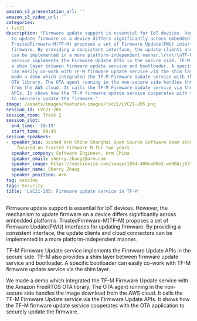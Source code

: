 ```yaml
---
amazon_s3_presentation_url: ''
amazon_s3_video_url: ''
categories:
- lvc21
description: "Firmware update support is essential for IoT devices. However, the mechanism
  to update firmware on a device differs significantly across embedded platforms.
  TrustedFirmware-M(TF-M) proposes a set of Firmware Update(FWU) interfaces for updating
  firmware. By providing a consistent interface, the update clients and cloud connectors
  can be implemented in a more platform-independent manner.\r\n\r\nTF-M Firmware Update
  service implements the Firmware Update APIs in the secure side. TF-M also provides
  a shim layer between firmware update service and bootloader. A specific bootloader
  can easily co-work with TF-M firmware update service via the shim layer.\r\n\r\nWe
  made a demo which integrated the TF-M Firmware Update service with the Amazon FreeRTOS
  OTA library. The OTA agent running in the non-secure side handles the image download
  from the AWS cloud. It calls the TF-M Firmware Update service via the Firmware Update
  APIs. It shows how the TF-M firmware update service cooperates with the OTA application
  to securely update the firmware."
image: /assets/images/featured-images/lvc21/LVC21-205.png
session_id: LVC21-205
session_room: Track 2
session_slot:
  end_time: '10:10'
  start_time: 09:45
session_speakers:
- speaker_bio: Joined Arm China Shanghai Open Source Software team since 2018. Have
    focused on Trusted Firmware M for two years.
  speaker_company: Software Engineer, Arm China
  speaker_email: sherry.zhang2@arm.com
  speaker_image: https://sessionize.com/image/1094-400o400o2-wbNBAjj673wdkd5Y4yiSkw.jpg
  speaker_name: Sherry Zhang
  speaker_position: Arm
tag: session
tags: Security
title: 'LVC21-205: Firmware update service in TF-M'
---
```


Firmware update support is essential for IoT devices. However, the mechanism to update firmware on a device differs significantly across embedded platforms. TrustedFirmware-M(TF-M) proposes a set of Firmware Update(FWU) interfaces for updating firmware. By providing a consistent interface, the update clients and cloud connectors can be implemented in a more platform-independent manner.

TF-M Firmware Update service implements the Firmware Update APIs in the secure side. TF-M also provides a shim layer between firmware update service and bootloader. A specific bootloader can easily co-work with TF-M firmware update service via the shim layer.

We made a demo which integrated the TF-M Firmware Update service with the Amazon FreeRTOS OTA library. The OTA agent running in the non-secure side handles the image download from the AWS cloud. It calls the TF-M Firmware Update service via the Firmware Update APIs. It shows how the TF-M firmware update service cooperates with the OTA application to securely update the firmware.